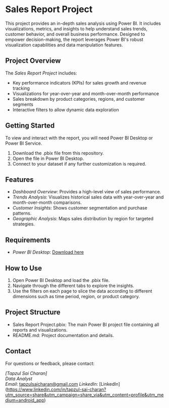 # Sales Report Project

This project provides an in-depth sales analysis using Power BI. It includes visualizations, metrics, and insights to help understand sales trends, customer behavior, and overall business performance. Designed to empower decision-making, the report leverages Power BI's robust visualization capabilities and data manipulation features.

## Project Overview

The *Sales Report Project* includes:
- Key performance indicators (KPIs) for sales growth and revenue tracking
- Visualizations for year-over-year and month-over-month performance
- Sales breakdown by product categories, regions, and customer segments
- Interactive filters to allow dynamic data exploration

## Getting Started

To view and interact with the report, you will need Power BI Desktop or Power BI Service.
1. Download the .pbix file from this repository.
2. Open the file in Power BI Desktop.
3. Connect to your dataset if any further customization is required.

## Features

- *Dashboard Overview*: Provides a high-level view of sales performance.
- *Trends Analysis*: Visualizes historical sales data with year-over-year and month-over-month comparisons.
- *Customer Insights*: Shows customer segmentation and purchase patterns.
- *Geographic Analysis*: Maps sales distribution by region for targeted strategies.

## Requirements

- *Power BI Desktop*: [Download here](https://powerbi.microsoft.com/desktop/)

## How to Use

1. Open Power BI Desktop and load the .pbix file.
2. Navigate through the different tabs to explore the insights.
3. Use the filters on each page to slice the data according to different dimensions such as time period, region, or product category.

## Project Structure

- Sales Report Project.pbix: The main Power BI project file containing all reports and visualizations.
- README.md: Project documentation and details.

## Contact

For questions or feedback, please contact:

*[Tapzul Sai Charan]*  
*Data Analyst*  
*Email*: tapzulsaicharan@gmail.com 
*LinkedIn*: [LinkedIn] (https://www.linkedin.com/in/tapzul-sai-charan?utm_source=share&utm_campaign=share_via&utm_content=profile&utm_medium=android_app)
